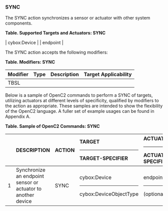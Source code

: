 ### SYNC
The SYNC action synchronizes a sensor or actuator with other system components.

**Table. Supported Targets and Actuators: SYNC**

| cybox:Device |  | endpoint | 

The SYNC action accepts the following modifiers:

**Table. Modifiers: SYNC**

| Modifier | Type | Description | Target Applicability | 
| :--- | :--- | :--- | :--- | 
| TBSL |  |  |  | 

Below is a sample of OpenC2 commands to perform a SYNC of targets, utilizing actuators at different levels of specificity, qualified by modifiers to the action as appropriate. These samples are intended to show the flexibility of the OpenC2 language. A fuller set of example usages can be found in Appendix A.

**Table. Sample of OpenC2 Commands: SYNC**

|  | DESCRIPTION | ACTION | TARGET<hr>TARGET-SPECIFIER | ACTUATOR<hr>ACTUATOR-SPECIFIER | MODIFIER | 
| :--- | :--- | :--- | :--- | :--- | :--- | 
| 1 | Synchronize an endpoint sensor or actuator to another device | SYNC | cybox:Device<hr>cybox:DeviceObjectType | endpoint<hr>(optional) |  | 
